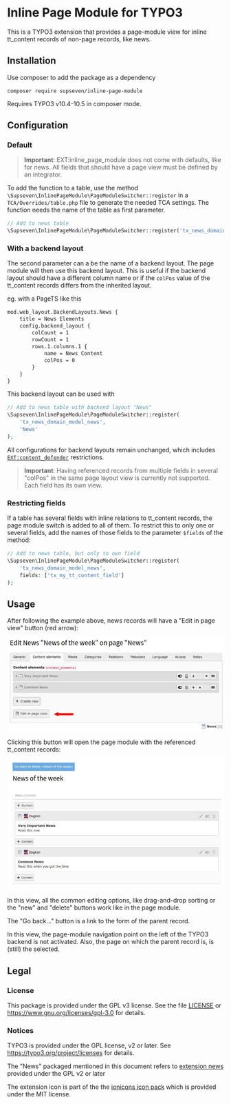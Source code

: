 # Inline Page Module for TYPO3

This is a TYPO3 extension that provides a page-module view for inline 
tt_content records of non-page records, like news.

## Installation

Use composer to add the package as a dependency

```shell
composer require supseven/inline-page-module
```

Requires TYPO3 v10.4-10.5 in composer mode.

## Configuration

### Default

> **Important**: EXT:inline_page_module does not come with defaults, like for 
> news. All fields that should have a page view must be defined by an 
> integrator.

To add the function to a table, use the method 
`\Supseven\InlinePageModule\PageModuleSwitcher::register` in a 
`TCA/Overrides/table.php` file to generate the needed TCA settings. The 
function needs the name of the table as first parameter.

```php
// Add to news table
\Supseven\InlinePageModule\PageModuleSwitcher::register('tx_news_domain_model_news');
```

### With a backend layout

The second parameter can a be the name of a backend layout. The 
page module will then use this backend layout. This is useful if the backend 
layout should have a different column name or if the `colPos` value of the 
tt_content records differs from the inherited layout.

eg. with a PageTS like this

```
mod.web_layout.BackendLayouts.News {
    title = News Elements
    config.backend_layout {
        colCount = 1
        rowCount = 1
        rows.1.columns.1 {
            name = News Content
            colPos = 0
        }
    }
}
```

This backend layout can be used with

```php
// Add to news table with backend layout "News"
\Supseven\InlinePageModule\PageModuleSwitcher::register(
    'tx_news_domain_model_news',
    'News'
);
```

All configurations for backend layouts remain unchanged, which includes 
[`EXT:content_defender`](https://github.com/IchHabRecht/content_defender) 
restrictions.

> **Important**: Having referenced records from multiple fields in several 
> "colPos" in the same page layout view is currently not supported. Each field 
> has its own view.

### Restricting fields

If a table has several fields with inline relations to tt_content records, 
the page module switch is added to all of them. To restrict this to only one 
or several fields, add the names of those fields to the parameter `$fields` 
of the method:

```php
// Add to news table, but only to own field
\Supseven\InlinePageModule\PageModuleSwitcher::register(
    'tx_news_domain_model_news',
    fields: ['tx_my_tt_content_field']
);
```

## Usage

After following the example above, news records will have a "Edit in page 
view" button (red arrow):

![News content elements in form](./Documentation/Images/news-inline-records.jpg)

Clicking this button will open the page module with the referenced 
tt_content records:

![News content in page module](./Documentation/Images/news-page-module.jpg)

In this view, all the common editing options, like drag-and-drop sorting or 
the "new" and "delete" buttons work like in the page module.

The "Go back..." button is a link to the form of the parent record.

In this view, the page-module navigation point on the left of the TYPO3 
backend is not activated. Also, the page on which the parent record is, is
(still) the selected. 

## Legal

### License

This package is provided under the GPL v3 license. See the file 
[LICENSE](./LICENSE) or <https://www.gnu.org/licenses/gpl-3.0> for details.

### Notices

TYPO3 is provided under the GPL license, v2 or later. See 
<https://typo3.org/project/licenses> for details.

The "News" packaged mentioned in this document refers to 
[extension news](https://github.com/georgringer/news/) provided under the 
GPL v2 or later

The extension icon is part of the the 
[ionicons icon pack](https://ionic.io/ionicons) which is provided under the 
MIT license.

